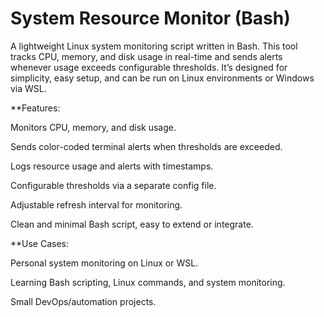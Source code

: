 # System Resource Monitor (Bash)

A lightweight Linux system monitoring script written in Bash.
This tool tracks CPU, memory, and disk usage in real-time and sends alerts whenever usage exceeds configurable thresholds. It’s designed for simplicity, easy setup, and can be run on Linux environments or Windows via WSL.

**Features:

Monitors CPU, memory, and disk usage.

Sends color-coded terminal alerts when thresholds are exceeded.

Logs resource usage and alerts with timestamps.

Configurable thresholds via a separate config file.

Adjustable refresh interval for monitoring.

Clean and minimal Bash script, easy to extend or integrate.

**Use Cases:

Personal system monitoring on Linux or WSL.

Learning Bash scripting, Linux commands, and system monitoring.

Small DevOps/automation projects.
